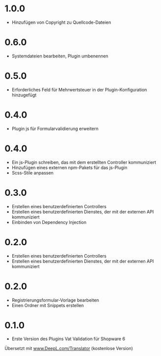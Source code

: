 # 1.0.0
- Hinzufügen von Copyright zu Quellcode-Dateien

# 0.6.0
- Systemdateien bearbeiten, Plugin umbenennen

# 0.5.0
- Erforderliches Feld für Mehrwertsteuer in der Plugin-Konfiguration hinzugefügt

# 0.4.0
- Plugin js für Formularvalidierung erweitern

# 0.4.0
- Ein js-Plugin schreiben, das mit dem erstellten Controller kommuniziert
- Hinzufügen eines externen npm-Pakets für das js-Plugin
- Scss-Stile anpassen

# 0.3.0
- Erstellen eines benutzerdefinierten Controllers
- Erstellen eines benutzerdefinierten Dienstes, der mit der externen API kommuniziert
- Einbinden von Dependency Injection

# 0.2.0
- Erstellen eines benutzerdefinierten Controllers
- Erstellen eines benutzerdefinierten Dienstes, der mit der externen API kommuniziert

# 0.2.0
- Registrierungsformular-Vorlage bearbeiten
- Einen Ordner mit Snippets erstellen

# 0.1.0
- Erste Version des Plugins Vat Validation für Shopware 6

Übersetzt mit www.DeepL.com/Translator (kostenlose Version)